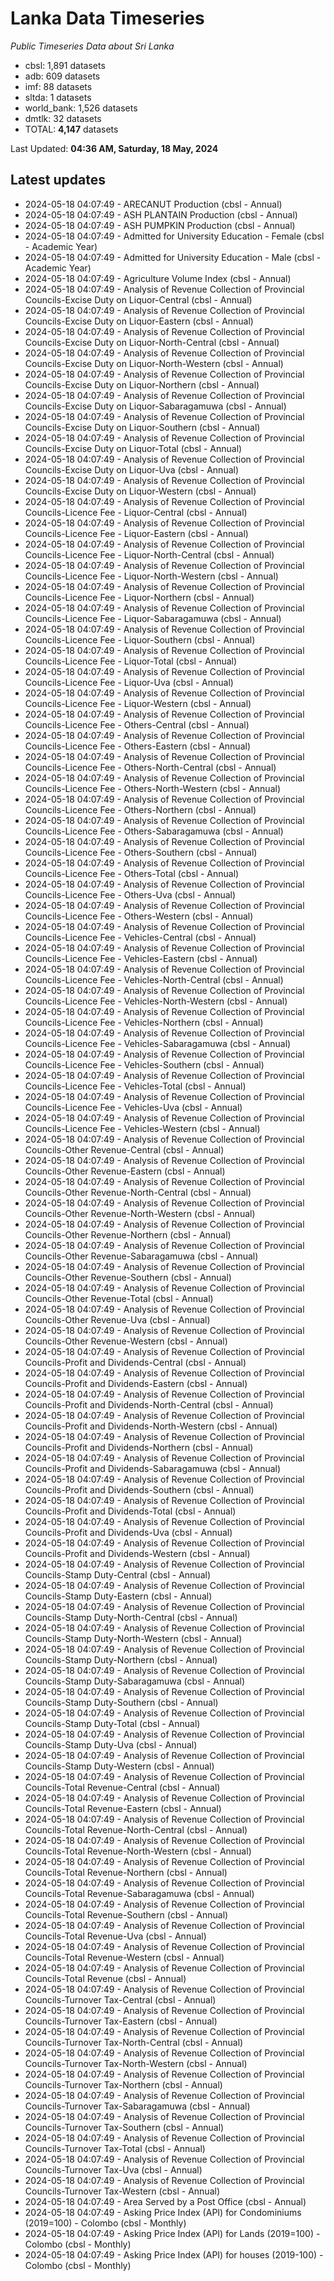 # Lanka Data Timeseries
*Public Timeseries Data about Sri Lanka*

* cbsl: 1,891 datasets
* adb: 609 datasets
* imf: 88 datasets
* sltda: 1 datasets
* world_bank: 1,526 datasets
* dmtlk: 32 datasets
* TOTAL: **4,147** datasets

Last Updated: **04:36 AM, Saturday, 18 May, 2024**

## Latest updates

* 2024-05-18 04:07:49 - ARECANUT Production (cbsl - Annual)
* 2024-05-18 04:07:49 - ASH PLANTAIN Production (cbsl - Annual)
* 2024-05-18 04:07:49 - ASH PUMPKIN Production (cbsl - Annual)
* 2024-05-18 04:07:49 - Admitted for University Education - Female (cbsl - Academic Year)
* 2024-05-18 04:07:49 - Admitted for University Education - Male (cbsl - Academic Year)
* 2024-05-18 04:07:49 - Agriculture Volume Index (cbsl - Annual)
* 2024-05-18 04:07:49 - Analysis of Revenue Collection of Provincial Councils-Excise Duty on Liquor-Central (cbsl - Annual)
* 2024-05-18 04:07:49 - Analysis of Revenue Collection of Provincial Councils-Excise Duty on Liquor-Eastern (cbsl - Annual)
* 2024-05-18 04:07:49 - Analysis of Revenue Collection of Provincial Councils-Excise Duty on Liquor-North-Central (cbsl - Annual)
* 2024-05-18 04:07:49 - Analysis of Revenue Collection of Provincial Councils-Excise Duty on Liquor-North-Western (cbsl - Annual)
* 2024-05-18 04:07:49 - Analysis of Revenue Collection of Provincial Councils-Excise Duty on Liquor-Northern (cbsl - Annual)
* 2024-05-18 04:07:49 - Analysis of Revenue Collection of Provincial Councils-Excise Duty on Liquor-Sabaragamuwa (cbsl - Annual)
* 2024-05-18 04:07:49 - Analysis of Revenue Collection of Provincial Councils-Excise Duty on Liquor-Southern (cbsl - Annual)
* 2024-05-18 04:07:49 - Analysis of Revenue Collection of Provincial Councils-Excise Duty on Liquor-Total (cbsl - Annual)
* 2024-05-18 04:07:49 - Analysis of Revenue Collection of Provincial Councils-Excise Duty on Liquor-Uva (cbsl - Annual)
* 2024-05-18 04:07:49 - Analysis of Revenue Collection of Provincial Councils-Excise Duty on Liquor-Western (cbsl - Annual)
* 2024-05-18 04:07:49 - Analysis of Revenue Collection of Provincial Councils-Licence Fee - Liquor-Central (cbsl - Annual)
* 2024-05-18 04:07:49 - Analysis of Revenue Collection of Provincial Councils-Licence Fee - Liquor-Eastern (cbsl - Annual)
* 2024-05-18 04:07:49 - Analysis of Revenue Collection of Provincial Councils-Licence Fee - Liquor-North-Central (cbsl - Annual)
* 2024-05-18 04:07:49 - Analysis of Revenue Collection of Provincial Councils-Licence Fee - Liquor-North-Western (cbsl - Annual)
* 2024-05-18 04:07:49 - Analysis of Revenue Collection of Provincial Councils-Licence Fee - Liquor-Northern (cbsl - Annual)
* 2024-05-18 04:07:49 - Analysis of Revenue Collection of Provincial Councils-Licence Fee - Liquor-Sabaragamuwa (cbsl - Annual)
* 2024-05-18 04:07:49 - Analysis of Revenue Collection of Provincial Councils-Licence Fee - Liquor-Southern (cbsl - Annual)
* 2024-05-18 04:07:49 - Analysis of Revenue Collection of Provincial Councils-Licence Fee - Liquor-Total (cbsl - Annual)
* 2024-05-18 04:07:49 - Analysis of Revenue Collection of Provincial Councils-Licence Fee - Liquor-Uva (cbsl - Annual)
* 2024-05-18 04:07:49 - Analysis of Revenue Collection of Provincial Councils-Licence Fee - Liquor-Western (cbsl - Annual)
* 2024-05-18 04:07:49 - Analysis of Revenue Collection of Provincial Councils-Licence Fee - Others-Central (cbsl - Annual)
* 2024-05-18 04:07:49 - Analysis of Revenue Collection of Provincial Councils-Licence Fee - Others-Eastern (cbsl - Annual)
* 2024-05-18 04:07:49 - Analysis of Revenue Collection of Provincial Councils-Licence Fee - Others-North-Central (cbsl - Annual)
* 2024-05-18 04:07:49 - Analysis of Revenue Collection of Provincial Councils-Licence Fee - Others-North-Western (cbsl - Annual)
* 2024-05-18 04:07:49 - Analysis of Revenue Collection of Provincial Councils-Licence Fee - Others-Northern (cbsl - Annual)
* 2024-05-18 04:07:49 - Analysis of Revenue Collection of Provincial Councils-Licence Fee - Others-Sabaragamuwa (cbsl - Annual)
* 2024-05-18 04:07:49 - Analysis of Revenue Collection of Provincial Councils-Licence Fee - Others-Southern (cbsl - Annual)
* 2024-05-18 04:07:49 - Analysis of Revenue Collection of Provincial Councils-Licence Fee - Others-Total (cbsl - Annual)
* 2024-05-18 04:07:49 - Analysis of Revenue Collection of Provincial Councils-Licence Fee - Others-Uva (cbsl - Annual)
* 2024-05-18 04:07:49 - Analysis of Revenue Collection of Provincial Councils-Licence Fee - Others-Western (cbsl - Annual)
* 2024-05-18 04:07:49 - Analysis of Revenue Collection of Provincial Councils-Licence Fee - Vehicles-Central (cbsl - Annual)
* 2024-05-18 04:07:49 - Analysis of Revenue Collection of Provincial Councils-Licence Fee - Vehicles-Eastern (cbsl - Annual)
* 2024-05-18 04:07:49 - Analysis of Revenue Collection of Provincial Councils-Licence Fee - Vehicles-North-Central (cbsl - Annual)
* 2024-05-18 04:07:49 - Analysis of Revenue Collection of Provincial Councils-Licence Fee - Vehicles-North-Western (cbsl - Annual)
* 2024-05-18 04:07:49 - Analysis of Revenue Collection of Provincial Councils-Licence Fee - Vehicles-Northern (cbsl - Annual)
* 2024-05-18 04:07:49 - Analysis of Revenue Collection of Provincial Councils-Licence Fee - Vehicles-Sabaragamuwa (cbsl - Annual)
* 2024-05-18 04:07:49 - Analysis of Revenue Collection of Provincial Councils-Licence Fee - Vehicles-Southern (cbsl - Annual)
* 2024-05-18 04:07:49 - Analysis of Revenue Collection of Provincial Councils-Licence Fee - Vehicles-Total (cbsl - Annual)
* 2024-05-18 04:07:49 - Analysis of Revenue Collection of Provincial Councils-Licence Fee - Vehicles-Uva (cbsl - Annual)
* 2024-05-18 04:07:49 - Analysis of Revenue Collection of Provincial Councils-Licence Fee - Vehicles-Western (cbsl - Annual)
* 2024-05-18 04:07:49 - Analysis of Revenue Collection of Provincial Councils-Other Revenue-Central (cbsl - Annual)
* 2024-05-18 04:07:49 - Analysis of Revenue Collection of Provincial Councils-Other Revenue-Eastern (cbsl - Annual)
* 2024-05-18 04:07:49 - Analysis of Revenue Collection of Provincial Councils-Other Revenue-North-Central (cbsl - Annual)
* 2024-05-18 04:07:49 - Analysis of Revenue Collection of Provincial Councils-Other Revenue-North-Western (cbsl - Annual)
* 2024-05-18 04:07:49 - Analysis of Revenue Collection of Provincial Councils-Other Revenue-Northern (cbsl - Annual)
* 2024-05-18 04:07:49 - Analysis of Revenue Collection of Provincial Councils-Other Revenue-Sabaragamuwa (cbsl - Annual)
* 2024-05-18 04:07:49 - Analysis of Revenue Collection of Provincial Councils-Other Revenue-Southern (cbsl - Annual)
* 2024-05-18 04:07:49 - Analysis of Revenue Collection of Provincial Councils-Other Revenue-Total (cbsl - Annual)
* 2024-05-18 04:07:49 - Analysis of Revenue Collection of Provincial Councils-Other Revenue-Uva (cbsl - Annual)
* 2024-05-18 04:07:49 - Analysis of Revenue Collection of Provincial Councils-Other Revenue-Western (cbsl - Annual)
* 2024-05-18 04:07:49 - Analysis of Revenue Collection of Provincial Councils-Profit and Dividends-Central (cbsl - Annual)
* 2024-05-18 04:07:49 - Analysis of Revenue Collection of Provincial Councils-Profit and Dividends-Eastern (cbsl - Annual)
* 2024-05-18 04:07:49 - Analysis of Revenue Collection of Provincial Councils-Profit and Dividends-North-Central (cbsl - Annual)
* 2024-05-18 04:07:49 - Analysis of Revenue Collection of Provincial Councils-Profit and Dividends-North-Western (cbsl - Annual)
* 2024-05-18 04:07:49 - Analysis of Revenue Collection of Provincial Councils-Profit and Dividends-Northern (cbsl - Annual)
* 2024-05-18 04:07:49 - Analysis of Revenue Collection of Provincial Councils-Profit and Dividends-Sabaragamuwa (cbsl - Annual)
* 2024-05-18 04:07:49 - Analysis of Revenue Collection of Provincial Councils-Profit and Dividends-Southern (cbsl - Annual)
* 2024-05-18 04:07:49 - Analysis of Revenue Collection of Provincial Councils-Profit and Dividends-Total (cbsl - Annual)
* 2024-05-18 04:07:49 - Analysis of Revenue Collection of Provincial Councils-Profit and Dividends-Uva (cbsl - Annual)
* 2024-05-18 04:07:49 - Analysis of Revenue Collection of Provincial Councils-Profit and Dividends-Western (cbsl - Annual)
* 2024-05-18 04:07:49 - Analysis of Revenue Collection of Provincial Councils-Stamp Duty-Central (cbsl - Annual)
* 2024-05-18 04:07:49 - Analysis of Revenue Collection of Provincial Councils-Stamp Duty-Eastern (cbsl - Annual)
* 2024-05-18 04:07:49 - Analysis of Revenue Collection of Provincial Councils-Stamp Duty-North-Central (cbsl - Annual)
* 2024-05-18 04:07:49 - Analysis of Revenue Collection of Provincial Councils-Stamp Duty-North-Western (cbsl - Annual)
* 2024-05-18 04:07:49 - Analysis of Revenue Collection of Provincial Councils-Stamp Duty-Northern (cbsl - Annual)
* 2024-05-18 04:07:49 - Analysis of Revenue Collection of Provincial Councils-Stamp Duty-Sabaragamuwa (cbsl - Annual)
* 2024-05-18 04:07:49 - Analysis of Revenue Collection of Provincial Councils-Stamp Duty-Southern (cbsl - Annual)
* 2024-05-18 04:07:49 - Analysis of Revenue Collection of Provincial Councils-Stamp Duty-Total (cbsl - Annual)
* 2024-05-18 04:07:49 - Analysis of Revenue Collection of Provincial Councils-Stamp Duty-Uva (cbsl - Annual)
* 2024-05-18 04:07:49 - Analysis of Revenue Collection of Provincial Councils-Stamp Duty-Western (cbsl - Annual)
* 2024-05-18 04:07:49 - Analysis of Revenue Collection of Provincial Councils-Total Revenue-Central (cbsl - Annual)
* 2024-05-18 04:07:49 - Analysis of Revenue Collection of Provincial Councils-Total Revenue-Eastern (cbsl - Annual)
* 2024-05-18 04:07:49 - Analysis of Revenue Collection of Provincial Councils-Total Revenue-North-Central (cbsl - Annual)
* 2024-05-18 04:07:49 - Analysis of Revenue Collection of Provincial Councils-Total Revenue-North-Western (cbsl - Annual)
* 2024-05-18 04:07:49 - Analysis of Revenue Collection of Provincial Councils-Total Revenue-Northern (cbsl - Annual)
* 2024-05-18 04:07:49 - Analysis of Revenue Collection of Provincial Councils-Total Revenue-Sabaragamuwa (cbsl - Annual)
* 2024-05-18 04:07:49 - Analysis of Revenue Collection of Provincial Councils-Total Revenue-Southern (cbsl - Annual)
* 2024-05-18 04:07:49 - Analysis of Revenue Collection of Provincial Councils-Total Revenue-Uva (cbsl - Annual)
* 2024-05-18 04:07:49 - Analysis of Revenue Collection of Provincial Councils-Total Revenue-Western (cbsl - Annual)
* 2024-05-18 04:07:49 - Analysis of Revenue Collection of Provincial Councils-Total Revenue (cbsl - Annual)
* 2024-05-18 04:07:49 - Analysis of Revenue Collection of Provincial Councils-Turnover Tax-Central (cbsl - Annual)
* 2024-05-18 04:07:49 - Analysis of Revenue Collection of Provincial Councils-Turnover Tax-Eastern (cbsl - Annual)
* 2024-05-18 04:07:49 - Analysis of Revenue Collection of Provincial Councils-Turnover Tax-North-Central (cbsl - Annual)
* 2024-05-18 04:07:49 - Analysis of Revenue Collection of Provincial Councils-Turnover Tax-North-Western (cbsl - Annual)
* 2024-05-18 04:07:49 - Analysis of Revenue Collection of Provincial Councils-Turnover Tax-Northern (cbsl - Annual)
* 2024-05-18 04:07:49 - Analysis of Revenue Collection of Provincial Councils-Turnover Tax-Sabaragamuwa (cbsl - Annual)
* 2024-05-18 04:07:49 - Analysis of Revenue Collection of Provincial Councils-Turnover Tax-Southern (cbsl - Annual)
* 2024-05-18 04:07:49 - Analysis of Revenue Collection of Provincial Councils-Turnover Tax-Total (cbsl - Annual)
* 2024-05-18 04:07:49 - Analysis of Revenue Collection of Provincial Councils-Turnover Tax-Uva (cbsl - Annual)
* 2024-05-18 04:07:49 - Analysis of Revenue Collection of Provincial Councils-Turnover Tax-Western (cbsl - Annual)
* 2024-05-18 04:07:49 - Area Served by a Post Office (cbsl - Annual)
* 2024-05-18 04:07:49 - Asking Price Index (API) for Condominiums (2019=100) - Colombo (cbsl - Monthly)
* 2024-05-18 04:07:49 - Asking Price Index (API) for Lands (2019=100) - Colombo (cbsl - Monthly)
* 2024-05-18 04:07:49 - Asking Price Index (API) for houses (2019-100) - Colombo (cbsl - Monthly)